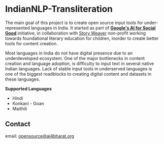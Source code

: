 # IndianNLP-Transliteration

The main goal of this project is to create open source input tools for under-represented languages in India. It started as part of
[**Google's AI for Social Good**](https://india.googleblog.com/2020/02/applying-ai-to-big-problemssix-research.html) initiative, in collaboration with [Story Weaver](https://storyweaver.org.in/about) non-profit working towards  foundational literary education for children, inorder to create better tools for content creation.

Most languages in India do not have digital presence due to an underdeveloped ecosystem.  One of the major bottlenecks in content creation and language adoption, is difficulty to input text in several native Indian languages. Lack of stable input tools in underserved languages is one of the biggest roadblocks to creating digital content and datasets in these languages.


**Supported Languages**
* Hindi
* Konkani - Goan
* Maithili


## Contact
email: opensource@ai4bharat.org
